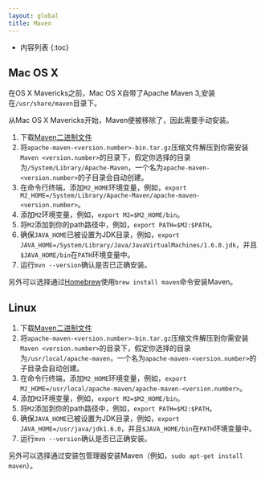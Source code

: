 ```yaml
---
layout: global
title: Maven
---
```


* 内容列表
{:toc}

## Mac OS X

在OS X Mavericks之前，Mac OS X自带了Apache Maven 3,安装在`/usr/share/maven`目录下。

从Mac OS X Mavericks开始，Maven便被移除了，因此需要手动安装。

1.  下载[Maven二进制文件](http://maven.apache.org/download.cgi)
2.  将`apache-maven-<version.number>-bin.tar.gz`压缩文件解压到你需安装`Maven <version.number>`的目录下，假定你选择的目录为`/System/Library/Apache-Maven`，一个名为`apache-maven-<version.number>`的子目录会自动创建。
3.  在命令行终端，添加`M2_HOME`环境变量，例如，`export M2_HOME=/System/Library/Apache-Maven/apache-maven-<version.number>`。
4.  添加`M2`环境变量，例如，`export M2=$M2_HOME/bin`。
5.  将`M2`添加到你的path路径中，例如，`export PATH=$M2:$PATH`。
6.  确保`JAVA_HOME`已被设置为JDK目录，例如，`export JAVA_HOME=/System/Library/Java/JavaVirtualMachines/1.6.0.jdk`，并且`$JAVA_HOME/bin`在`PATH`环境变量中。
7.  运行`mvn --version`确认是否已正确安装。

另外可以选择通过[Homebrew](http://brew.sh/)使用`brew install maven`命令安装Maven。

## Linux

1.  下载[Maven二进制文件](http://maven.apache.org/download.cgi)
2.  将`apache-maven-<version.number>-bin.tar.gz`压缩文件解压到你需安装`Maven <version.number>`的目录下，假定你选择的目录为`/usr/local/apache-maven`，一个名为`apache-maven-<version.number>`的子目录会自动创建。
3.  在命令行终端，添加`M2_HOME`环境变量，例如，`export M2_HOME=/usr/local/apache-maven/apache-maven-<version.number>`。
4.  添加`M2`环境变量，例如，`export M2=$M2_HOME/bin`。
5.  将`M2`添加到你的path路径中，例如，`export PATH=$M2:$PATH`。
6.  确保`JAVA_HOME`已被设置为JDK目录，例如，`export JAVA_HOME=/usr/java/jdk1.6.0`，并且`$JAVA_HOME/bin`在`PATH`环境变量中。
7.  运行`mvn --version`确认是否已正确安装。

另外可以选择通过安装包管理器安装Maven（例如，`sudo apt-get install maven`）。
